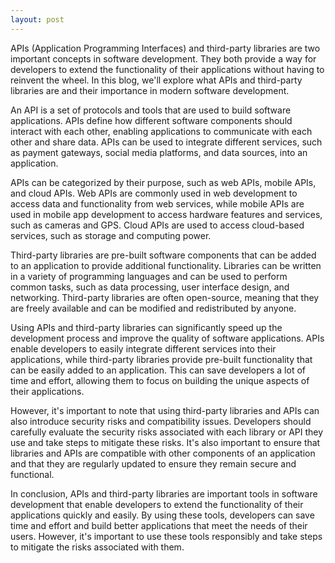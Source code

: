 ```yaml
---
layout: post
---
```

APIs (Application Programming Interfaces) and third-party libraries are two important concepts in software development. They both provide a way for developers to extend the functionality of their applications without having to reinvent the wheel. In this blog, we'll explore what APIs and third-party libraries are and their importance in modern software development.

An API is a set of protocols and tools that are used to build software applications. APIs define how different software components should interact with each other, enabling applications to communicate with each other and share data. APIs can be used to integrate different services, such as payment gateways, social media platforms, and data sources, into an application.

APIs can be categorized by their purpose, such as web APIs, mobile APIs, and cloud APIs. Web APIs are commonly used in web development to access data and functionality from web services, while mobile APIs are used in mobile app development to access hardware features and services, such as cameras and GPS. Cloud APIs are used to access cloud-based services, such as storage and computing power.

Third-party libraries are pre-built software components that can be added to an application to provide additional functionality. Libraries can be written in a variety of programming languages and can be used to perform common tasks, such as data processing, user interface design, and networking. Third-party libraries are often open-source, meaning that they are freely available and can be modified and redistributed by anyone.

Using APIs and third-party libraries can significantly speed up the development process and improve the quality of software applications. APIs enable developers to easily integrate different services into their applications, while third-party libraries provide pre-built functionality that can be easily added to an application. This can save developers a lot of time and effort, allowing them to focus on building the unique aspects of their applications.

However, it's important to note that using third-party libraries and APIs can also introduce security risks and compatibility issues. Developers should carefully evaluate the security risks associated with each library or API they use and take steps to mitigate these risks. It's also important to ensure that libraries and APIs are compatible with other components of an application and that they are regularly updated to ensure they remain secure and functional.

In conclusion, APIs and third-party libraries are important tools in software development that enable developers to extend the functionality of their applications quickly and easily. By using these tools, developers can save time and effort and build better applications that meet the needs of their users. However, it's important to use these tools responsibly and take steps to mitigate the risks associated with them.